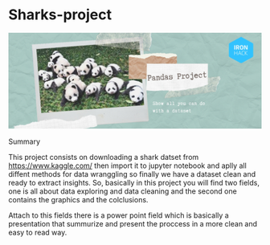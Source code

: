 # Sharks-project

![portada](https://github.com/Ironhack-Data-Madrid-Enero-2022/w3-pandas-project/blob/main/images/portada.jpg)


Summary


This project consists on downloading a shark datset from https://www.kaggle.com/ then import it to jupyter notebook and aplly all diffent methods for data wranggling so finally we have a dataset clean and ready to extract insights. So, basically in this project you will find two fields, one is all about data exploring and data cleaning and the second one contains the graphics and the colclusions. 

Attach to this fields there is a power point field which is basically a presentation that summurize and present the proccess in a more clean and easy to read way.




